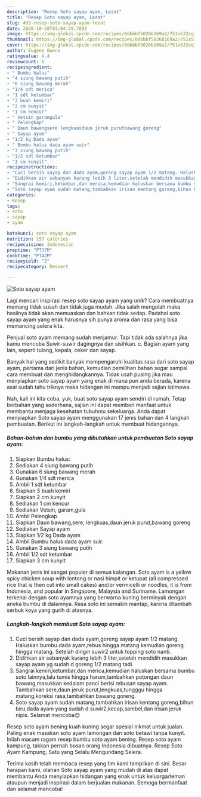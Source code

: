 ```yaml
---
description: "Resep Soto sayap ayam, Lezat"
title: "Resep Soto sayap ayam, Lezat"
slug: 493-resep-soto-sayap-ayam-lezat
date: 2020-10-28T03:04:29.789Z
image: https://img-global.cpcdn.com/recipes/0dbbbf5026b169a2/751x532cq70/soto-sayap-ayam-foto-resep-utama.jpg
thumbnail: https://img-global.cpcdn.com/recipes/0dbbbf5026b169a2/751x532cq70/soto-sayap-ayam-foto-resep-utama.jpg
cover: https://img-global.cpcdn.com/recipes/0dbbbf5026b169a2/751x532cq70/soto-sayap-ayam-foto-resep-utama.jpg
author: Eugene Owens
ratingvalue: 4.4
reviewcount: 6
recipeingredient:
- " Bumbu halus"
- "4 siung bawang putih"
- "6 siung bawang merah"
- "1/4 sdt merica"
- "1 sdt ketumbar"
- "3 buah kemiri"
- "2 cm kunyit"
- "1 cm kencur"
- " Vetsin garamgula"
- " Pelengkap"
- " Daun bawangsere lengkuasdaun jeruk purutbawang goreng"
- " Sayap ayam"
- "1/2 kg Dada ayam"
- " Bumbu halus dada ayam suir"
- "3 siung bawang putih"
- "1/2 sdt ketumbar"
- "3 cm kunyit"
recipeinstructions:
- "Cuci bersih sayap dan dada ayam,goreng sayap ayam 1/2 matang. Haluskan bumbu dada ayam,rebus hingga matang kemudian goreng hingga matang. Setelah dingin suwir2 untuk topping soto nanti."
- "Didihkan air sebanyak kurang lebih 3 liter,setelah mendidih masukkan sayap ayam yg sudah d goreng 1/2 matang tadi."
- "Sangrai kemiri,ketumbar,dan merica,kemudian haluskan bersama bumbu soto lainnya,lalu tumis hingga harum,tambahkan potongan daun bawang,masukkan kedalam panci berisi rebusan sayap ayam. Tambahkan sere,daun jeruk purut,lengkuas,tungggu hingga matang,koreksi rasa,tambahkan bawang goreng."
- "Soto sayap ayam sudah matang,tambahkan irisan kentang goreng,bihun biru,dada ayam yang sudah d suwir2,kecap,sambel,dan irisan jeruk nipis. Selamat mencoba😊"
categories:
- Resep
tags:
- soto
- sayap
- ayam

katakunci: soto sayap ayam 
nutrition: 157 calories
recipecuisine: Indonesian
preptime: "PT37M"
cooktime: "PT42M"
recipeyield: "2"
recipecategory: Dessert

---
```



![Soto sayap ayam](https://img-global.cpcdn.com/recipes/0dbbbf5026b169a2/751x532cq70/soto-sayap-ayam-foto-resep-utama.jpg)

Lagi mencari inspirasi resep soto sayap ayam yang unik? Cara membuatnya memang tidak susah dan tidak juga mudah. Jika salah mengolah maka hasilnya tidak akan memuaskan dan bahkan tidak sedap. Padahal soto sayap ayam yang enak harusnya sih punya aroma dan rasa yang bisa memancing selera kita.

Penjual soto ayam memang sudah menjamur. Tapi tidak ada salahnya jika kamu mencoba Suwir-suwir dagingnya dan sisihkan. c. Bagian ayam yang lain, seperti tulang, kepala, ceker dan sayap.

Banyak hal yang sedikit banyak mempengaruhi kualitas rasa dari soto sayap ayam, pertama dari jenis bahan, kemudian pemilihan bahan segar sampai cara membuat dan menghidangkannya. Tidak usah pusing jika mau menyiapkan soto sayap ayam yang enak di mana pun anda berada, karena asal sudah tahu triknya maka hidangan ini mampu menjadi sajian istimewa.


Nah, kali ini kita coba, yuk, buat soto sayap ayam sendiri di rumah. Tetap berbahan yang sederhana, sajian ini dapat memberi manfaat untuk membantu menjaga kesehatan tubuhmu sekeluarga. Anda dapat menyiapkan Soto sayap ayam menggunakan 17 jenis bahan dan 4 langkah pembuatan. Berikut ini langkah-langkah untuk membuat hidangannya.

<!--inarticleads1-->

##### Bahan-bahan dan bumbu yang dibutuhkan untuk pembuatan Soto sayap ayam:

1. Siapkan  Bumbu halus:
1. Sediakan 4 siung bawang putih
1. Gunakan 6 siung bawang merah
1. Gunakan 1/4 sdt merica
1. Ambil 1 sdt ketumbar
1. Siapkan 3 buah kemiri
1. Siapkan 2 cm kunyit
1. Sediakan 1 cm kencur
1. Sediakan  Vetsin, garam,gula
1. Ambil  Pelengkap
1. Siapkan  Daun bawang,sere, lengkuas,daun jeruk purut,bawang goreng
1. Sediakan  Sayap ayam
1. Siapkan 1/2 kg Dada ayam
1. Ambil  Bumbu halus dada ayam suir:
1. Gunakan 3 siung bawang putih
1. Ambil 1/2 sdt ketumbar
1. Siapkan 3 cm kunyit


Makanan jenis ini sangat populer di semua kalangan. Soto ayam is a yellow spicy chicken soup with lontong or nasi himpit or ketupat (all compressed rice that is then cut into small cakes) and/or vermicelli or noodles, it is from Indonesia, and popular in Singapore, Malaysia and Suriname. Lamongan terkenal dengan soto ayamnya yang berwarna kuning berminyak dengan aneka bumbu di dalamnya. Rasa soto ini semakin mantap, karena ditambah serbuk koya yang gurih di atasnya. 

<!--inarticleads2-->

##### Langkah-langkah membuat Soto sayap ayam:

1. Cuci bersih sayap dan dada ayam,goreng sayap ayam 1/2 matang. Haluskan bumbu dada ayam,rebus hingga matang kemudian goreng hingga matang. Setelah dingin suwir2 untuk topping soto nanti.
1. Didihkan air sebanyak kurang lebih 3 liter,setelah mendidih masukkan sayap ayam yg sudah d goreng 1/2 matang tadi.
1. Sangrai kemiri,ketumbar,dan merica,kemudian haluskan bersama bumbu soto lainnya,lalu tumis hingga harum,tambahkan potongan daun bawang,masukkan kedalam panci berisi rebusan sayap ayam. Tambahkan sere,daun jeruk purut,lengkuas,tungggu hingga matang,koreksi rasa,tambahkan bawang goreng.
1. Soto sayap ayam sudah matang,tambahkan irisan kentang goreng,bihun biru,dada ayam yang sudah d suwir2,kecap,sambel,dan irisan jeruk nipis. Selamat mencoba😊


Resep soto ayam bening kuah kuning segar spesial nikmat untuk jualan. Paling enak masakan soto ayam lamongan dan soto betawi tanpa kunyit. Inilah macam ragam resep bumbu soto ayam bening. Resep soto ayam kampung, takkan pernah bosan orang Indonesia dibuatnya. Resep Soto Ayam Kampung, Satu yang Selalu Mengundang Selera. 

Terima kasih telah membaca resep yang tim kami tampilkan di sini. Besar harapan kami, olahan Soto sayap ayam yang mudah di atas dapat membantu Anda menyiapkan hidangan yang enak untuk keluarga/teman ataupun menjadi inspirasi dalam berjualan makanan. Semoga bermanfaat dan selamat mencoba!
